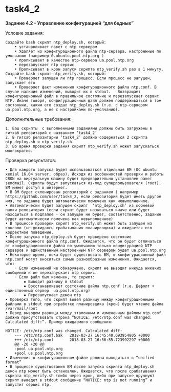 # task4_2

**Задание 4.2 - Управление конфигурацией “для бедных”**

Условие задания:

	Создайте bash скрипт ntp_deploy.sh, который:
    	• устанавливает пакет с ntp сервером
    	• Удаляет из конфигурационного файла ntp-сервера, настроенные по умолчанию (например 0.ubuntu.pool.ntp.org )
    	• прописывает в качестве ntp-сервера ua.pool.ntp.org  
    	• перезапускает ntp сервис
    	• Прописывает в крон запуск скрипта ntp_verify.sh раз в 1 минуту.
	Создайте bash скрипт ntp_verify.sh, который:
    	• Проверяет запущен ли ntp процесс. Если процесс не запущен, запускает его
    	• Проверяет факт изменения конфигурационного файла ntp.conf. В случае наличия изменений, выводит их в stdout. 	Возвращает конфигурационный файл в правильное состояние и перезапускает сервис NTP. Иначе говоря, конфигурационный файл должен поддерживаться в том состоянии, каким его создал ntp_deploy.sh (т.е. с ntp-сервером ua.pool.ntp.org, а не с настройками по-умолчанию).
    
Дополнительные требования:

    1. Баш скрипты  с выполненными заданиями должны быть загружены в гитхаб репозитарий c названием ‘task4_2’
    2. В гитхаб репозитарии ‘task4_2’ должно содержаться 2 скрипта  ntp_deploy.sh и ntp_verify.sh.
    3. Во время проверки задания скрипт ntp_verify.sh может запускаться многократно.

Проверка результатов:

    • Для каждого запуска будет использоваться отдельная ВМ (ОС ubuntu xenial 16.04 server, образ). Исходя из особенностей проверки и работы СRON на виртуальную машину будет предварительно установлен пакет sendmail. Скрипты будут запускаться из-под суперпользователя (root). ВМ имеет доступ в интернет.
    • В ВМ будет склонирован репозиторий с заданием ( например https://github.com/user/task4_2, если репозиторий будет иметь другое имя, то задание будет автоматически помечено как невыполненное.
    • Автоматически будет запущен скрипт  ‘ntp_deploy.sh’ из корневой папки репозитория (если скрипт будет называться иначе или будет находиться в подпапке - он запущен не будет, соответственно, задание будет автоматически помечено как невыполненное)
    • В процессе проверки скрипт ntp_verify.sh может быть запущен из консоли (не дожидаясь срабатывания планировщика) и ожидается его корректное поведение.
    • После запуска ntp_deploy.sh будет проверено состояние конфигурационного файла ntp.conf. Ожидается, что он будет отличаться от конфигурационного файла по-умолчанию только конфигурацией NTP серверов и единственным настроенным NTP сервером будет ua.pool.ntp.org
    • Некоторое время, пока будет существовать ВМ, в конфигурационный файл ntp.conf могут вноситься самые разнообразные изменения. Ожидается, что:
        ◦ Если изменений не обнаружено, скрипт не выводит никуда никаких сообщений и не перезапускает ntp сервис.
        ◦ Если файл был изменен, то скрипт:
            ▪ Выводит разницу в stdout
            ▪ Восстанавливает состояние файла ntp.conf (т.е. Дефолт + единственный сервер  ua.pool.ntp.org)
            ▪ Перезапускает демон ntp
    • Проверка того, что скрипт вывел разницу между конфигурационными файлами в stdout при отработке планировщика (крон) будет чтение файла /var/mail/root
    • Перед выводом разницы между эталонным и измененным файлом ntp.conf должна присутствовать строка “NOTICE: /etc/ntp.conf was changed. Calculated diff:”. Пример ожидаемого сообщения:

	NOTICE: /etc/ntp.conf was changed. Calculated diff:
		--- /etc/ntp.conf.bak   2018-03-27 16:45:40.693954805 +0000
		+++ /etc/ntp.conf       2018-03-27 16:56:55.723992297 +0000
		@@ -20 +20 @@
		-pool ua.pool.ntp.org
		+pool us.pool.ntp.org
    • Изменения в конфигурационном файле должны выводиться в “unified format”
    • В процессе существования ВМ после запуска скрипта ntp_deploy.sh демон ntp может быть остановлен. Ожидается, что после срабатывания скрипта ntp_verify.sh (либо через крон, либо при запуске вручную) скрипт выведет в stdout сообщение “NOTICE: ntp is not running” и запустит сервис ntp.
